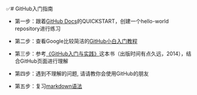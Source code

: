 ✅# GitHub入门指南

- 第一步：跟着[GitHub Docs](https://docs.github.com/cn/get-started/quickstart)的QUICKSTART，创建一个hello-world repository进行练习

- 第二步：查看Google比较简洁的[GitHub小白入门教程](https://www.codenong.com/s1190000022632919/)

  

- 第三步：参考[《GitHub入门与实践》](https://github.com/fancy88/iBook/blob/master/GitHub%E5%85%A5%E9%97%A8%E4%B8%8E%E5%AE%9E%E8%B7%B5.pdf)这本书（出版时间有点久远，2014），结合GitHub页面进行理解

- 第四步：遇到不理解的问题, 请请教你会使用GitHub的朋友

- 第五步：复习[markdown语法](https://markdown.com.cn/basic-syntax/)


